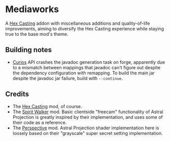 # Mediaworks

A [Hex Casting](https://github.com/gamma-delta/HexMod) addon with miscellaneous additions and quality-of-life
improvements, aiming to diversify the Hex Casting experience while staying true to the base mod's theme.

## Building notes
- [Curios](https://github.com/TheIllusiveC4/Curios) API crashes the javadoc generation task on forge, apparently due to a mismatch between mappings that javadoc can't figure out despite the dependency configuration with remapping. To build the main jar despite the javadoc jar failure, build with `--continue`.

## Credits
- The [Hex Casting](https://github.com/gamma-delta/HexMod) mod, of course.
- The [Spirit Walker](https://github.com/BasiqueEvangelist/SpiritWalker) mod. Basic clientside "freecam" functionality
  of Astral Projection is greatly inspired by their implementation, and uses some of their code as a reference.
- The [Perspective](https://github.com/MCLegoMan/Perspective) mod. Astral Projection shader implementation here is
  loosely based on their "grayscale" super secret setting implementation.

